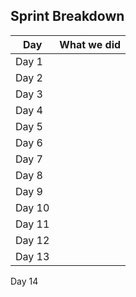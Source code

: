 ## Sprint Breakdown

Day  | What we did
------ | ------
Day 1  | 
Day 2  | 
Day 3  |
Day 4  |
Day 5  |
Day 6  |
Day 7  |
Day 8  |
Day 9  |
Day 10 |
Day 11 |
Day 12 |
Day 13 |
Day 14